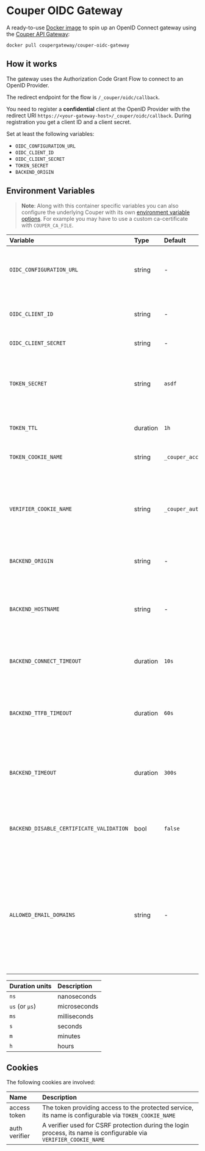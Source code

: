 # Couper OIDC Gateway

A ready-to-use [Docker image](https://hub.docker.com/r/coupergateway/couper-oidc-gateway) to spin up an OpenID Connect gateway using the [Couper API Gateway](https://github.com/coupergateway/couper):

`docker pull coupergateway/couper-oidc-gateway`

## How it works

The gateway uses the Authorization Code Grant Flow to connect to an OpenID Provider.

The redirect endpoint for the flow is `/_couper/oidc/callback`.

You need to register a **confidential** client at the OpenID Provider with the redirect URI `https://<your-gateway-host>/_couper/oidc/callback`. During registration you get a client ID and a client secret.

Set at least the following variables:

* `OIDC_CONFIGURATION_URL`
* `OIDC_CLIENT_ID`
* `OIDC_CLIENT_SECRET`
* `TOKEN_SECRET`
* `BACKEND_ORIGIN`

## Environment Variables

> **Note**: Along with this container specific variables you can also configure the underlying Couper with its own
> [environment variable options](https://github.com/coupergateway/couper/blob/master/DOCKER.md#environment-options).
> For example you may have to use a custom ca-certificate with `COUPER_CA_FILE`.

| Variable                                 | Type     | Default                | Description                                                                                                                                                           | Example                                        |
|:-----------------------------------------|:---------|:-----------------------|:----------------------------------------------------------------------------------------------------------------------------------------------------------------------|:-----------------------------------------------|
| `OIDC_CONFIGURATION_URL`                 | string   | -                      | The URL of the OpenID configuration at the OpenID Provider                                                                                                            | `https://.../.well-known/openid-configuration` |
| `OIDC_CLIENT_ID`                         | string   | -                      | The client ID of the client registered at the OpenID Provider                                                                                                         | -                                              |
| `OIDC_CLIENT_SECRET`                     | string   | -                      | The client secret                                                                                                                                                     | -                                              |
| `TOKEN_SECRET`                           | string   | `asdf`                 | The secret used for signing the access token (the signature algorithm is `HS256`)                                                                                     | `$e(rE4`                                       |
| `TOKEN_TTL`                              | duration | `1h`                   | The time-to-live of the access token                                                                                                                                  | `1h`                                           |
| `TOKEN_COOKIE_NAME`                      | string   | `_couper_access_token` | The name of the cookie storing the access token                                                                                                                       | `_couper_access_token`                         |
| `VERIFIER_COOKIE_NAME`                   | string   | `_couper_authvv`       | The name of the cookie storing the verifier used for CSRF protection during the login process                                                                         | `_couper_authvv`                               |
| `BACKEND_ORIGIN`                         | string   | -                      | The origin of the service to be protected                                                                                                                             | `https://www.example.com`                      |
| `BACKEND_HOSTNAME`                       | string   | -                      | The value of the HTTP host header field for the request to the protected service                                                                                      | -                                              |
| `BACKEND_CONNECT_TIMEOUT`                | duration | `10s`                  | The total timeout for dialing and connect to the origin                                                                                                               | -                                              |
| `BACKEND_TTFB_TIMEOUT`                   | duration | `60s`                  | The duration from writing the full request to the origin and receiving the answer                                                                                     | -                                              |
| `BACKEND_TIMEOUT`                        | duration | `300s`                 | The total deadline duration a backend request has for write and read/pipe                                                                                             | -                                              |
| `BACKEND_DISABLE_CERTIFICATE_VALIDATION` | bool     | `false`                | Disables the peer certificate validation for the protected service                                                                                                    | -                                              |
| `ALLOWED_EMAIL_DOMAINS`                  | string   | -                      | If non-empty: a list of comma-separated domains, one of which the user's email address (as per the ID token's `email` claim) must have, in order for the user to pass | `example.com,example.org`                      |

| Duration units | Description  |
|:---------------|:-------------|
| `ns`           | nanoseconds  |
| `us` (or `µs`) | microseconds |
| `ms`           | milliseconds |
| `s`            | seconds      |
| `m`            | minutes      |
| `h`            | hours        |

## Cookies

The following cookies are involved:

| Name          | Description                                                                                                       |
|:--------------|:------------------------------------------------------------------------------------------------------------------|
| access token  | The token providing access to the protected service, its name is configurable via `TOKEN_COOKIE_NAME`             |
| auth verifier | A verifier used for CSRF protection during the login process, its name is configurable via `VERIFIER_COOKIE_NAME` |
